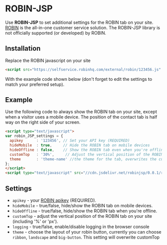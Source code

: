 ROBIN-JSP
=============

Use **ROBIN-JSP** to set additional settings for the ROBIN tab on your site. [ROBIN](http://robinhq.com) is the all-in-one customer service solution. The ROBIN-JSP library is not officially supported (or developed) by ROBIN.

## Installation

Replace the ROBIN javascript on your site
```html
<script src="https://selfservice.robinhq.com/external/robin/123456.js" async="async"></script>
```
With the example code shown below (don't forget to edit the settings to match your preferred setup).

## Example

Use the following code to always show the ROBIN tab on your site, except when a visitor uses a mobile device. The position of the contact tab is half way on the right side of your screen.
```html
<script type="text/javascript">
var robin_JSP_settings = {
  apikey      : '123456', // Set your API key (REQUIRED)
  hideMobile  : true,     // Hide the ROBIN tab on mobile devices
  hideOffline : false,    // Show the ROBIN tab even when you're offline
  customTop   : '30%',     // Adjust the vertical position of the ROBIN tab
  theme       : 'theme-name' //the theme for the tab, overwrites the customTop setting
};
</script>
<script type="text/javascript" src="//cdn.jsdelivr.net/robinjsp/0.0.1/robin-jsp.min.js" async="async"></script>
```

## Settings

  * `apikey` - your [ROBIN apikey](http://robinhq.com/support/obtain-api-key/) (REQUIRED).
  * `hideMobile` - true/false, hide/show the ROBIN tab on mobile devices.
  * `hideOffline` - true/false, hide/show the ROBIN tab when you're offline.
  * `customTop` - adjust the vertical position of the ROBIN tab on your site (including '%' or 'px').
  * `logging` - true/false, enable/disable logging in the browser console
  * `theme` - choose the layout of your robin button, currently you can choose `ribbon`, `landscape` and `big-button`. This setting will overwrite customTop